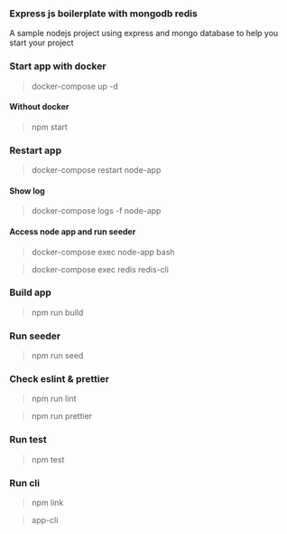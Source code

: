 ### Express js boilerplate with mongodb redis

A sample nodejs project using express and mongo database to help you start your project

### Start app with docker

> docker-compose up -d

#### Without docker

> npm start

### Restart app

> docker-compose restart node-app

#### Show log

> docker-compose logs -f node-app

#### Access node app and run seeder

> docker-compose exec node-app bash

> docker-compose exec redis redis-cli

### Build app

> npm run build

### Run seeder

> npm run seed

### Check eslint & prettier

> npm run lint

> npm run prettier

### Run test

> npm test

### Run cli

> npm link

> app-cli
